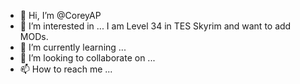 - 👋 Hi, I’m @CoreyAP
- 👀 I’m interested in ... I am Level 34 in TES Skyrim and want to add MODs.
- 🌱 I’m currently learning ...
- 💞️ I’m looking to collaborate on ...
- 📫 How to reach me ...

<!---
CoreyAP/CoreyAP is a ✨ special ✨ repository because its `README.md` (this file) appears on your GitHub profile.
You can click the Preview link to take a look at your changes.
--->
